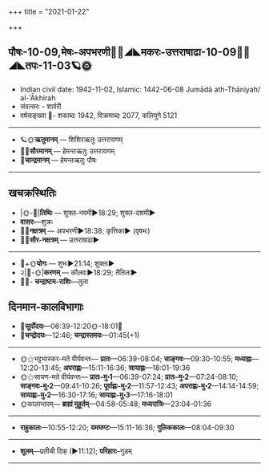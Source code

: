 +++
title = "2021-01-22"

+++
## पौषः-10-09,मेषः-अपभरणी🌛🌌◢◣मकरः-उत्तराषाढा-10-09🌌🌞◢◣तपः-11-03🪐🌞
- Indian civil date: 1942-11-02, Islamic: 1442-06-08 Jumādā ath-Thāniyah/ al-ʾĀkhirah
- संवत्सरः - शार्वरी
- वर्षसङ्ख्या 🌛- शकाब्दः 1942, विक्रमाब्दः 2077, कलियुगे 5121
___________________
- 🪐🌞**ऋतुमानम्** — शिशिरऋतुः उत्तरायणम्
- 🌌🌞**सौरमानम्** — हेमन्तऋतुः उत्तरायणम्
- 🌛**चान्द्रमानम्** — हेमन्तऋतुः पौषः
___________________


## खचक्रस्थितिः
- |🌞-🌛|**तिथिः** — शुक्ल-नवमी►18:29; शुक्ल-दशमी►  
- **वासरः**—शुक्रः  
- 🌌🌛**नक्षत्रम्** — अपभरणी►18:38; कृत्तिका► (वृषभः)  
- 🌌🌞**सौर-नक्षत्रम्** — उत्तराषाढा►  
___________________
- 🌛+🌞**योगः** — शुभः►21:14; शुक्लः►  
- २|🌛-🌞|**करणम्** — कौलवः►18:29; तैतिलः►  
- 🌌🌛- **चन्द्राष्टम-राशिः**—तुला  


## दिनमान-कालविभागाः
- 🌅**सूर्योदयः**—06:39-12:20🌞️-18:01🌇  
- 🌛**चन्द्रोदयः**—12:46; **चन्द्रास्तमयः**—01:45(+1)  
___________________
- 🌞⚝भट्टभास्कर-मते वीर्यवन्तः— **प्रातः**—06:39-08:04; **साङ्गवः**—09:30-10:55; **मध्याह्नः**—12:20-13:45; **अपराह्णः**—15:11-16:36; **सायाह्नः**—18:01-19:36  
- 🌞⚝सायण-मते वीर्यवन्तः— **प्रातः-मु॰1**—06:39-07:24; **प्रातः-मु॰2**—07:24-08:10; **साङ्गवः-मु॰2**—09:41-10:26; **पूर्वाह्णः-मु॰2**—11:57-12:43; **अपराह्णः-मु॰2**—14:14-14:59; **सायाह्णः-मु॰2**—16:30-17:16; **सायाह्णः-मु॰3**—17:16-18:01  
- 🌞कालान्तरम्— **ब्राह्मं मुहूर्तम्**—04:58-05:48; **मध्यरात्रिः**—23:04-01:36  
___________________
- **राहुकालः**—10:55-12:20; **यमघण्टः**—15:11-16:36; **गुलिककालः**—08:04-09:30  
___________________
- **शूलम्**—प्रतीची दिक् (►11:12); **परिहारः**–गुडम्  
___________________
